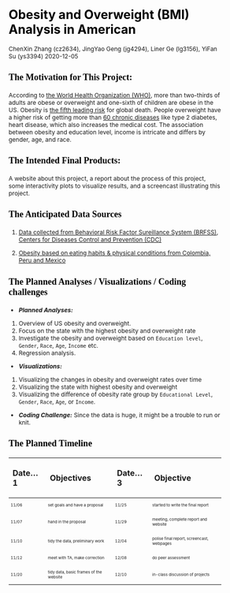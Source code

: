 Obesity and Overweight (BMI) Analysis in American
================
ChenXin Zhang (cz2634), JingYao Geng (jg4294), Liner Ge (lg3156), YiFan
Su (ys3394)
2020-12-05

<style type="text/css">

body{ /* Normal  */
      font-size: 12px;
  }
td {  /* Table  */
  font-size: 8px;
}
h1.title {
  font-size: 35px;
  color: DarkRed;
}
h1 { /* Header 1 */
  font-size: 25px;
  color: Black;
}
h2 { /* Header 2 */
    font-size: 22px;
  color: Black;
}
h3 { /* Header 3 */
  font-size: 18px;
  font-family: "Times New Roman", Times, serif;
  color: Black;
}
code.r{ /* Code block */
    font-size: 12px;
}
pre { /* Code block - determines code spacing between lines */
    font-size: 14px;
}
</style>

### The Motivation for This Project:

According to [the World Health Organization
(WHO)](https://www.who.int/news-room/fact-sheets/detail/obesity-and-overweight),
more than two-thirds of adults are obese or overweight and one-sixth of
children are obese in the US. Obesity is [the fifth leading
risk](https://easo.org/media-portal/statistics/) for global death.
People overweight have a higher risk of getting more than [60 chronic
diseases](https://www.healthline.com/health/obesity-facts) like type 2
diabetes, heart disease, which also increases the medical cost. The
association between obesity and education level, income is intricate and
differs by gender, age, and race.

### The Intended Final Products:

A website about this project, a report about the process of this
project, some interactivity plots to visualize results, and a screencast
illustrating this project.

### The Anticipated Data Sources

1.  [Data collected from Behavioral Risk Factor Sureillance System
    (BRFSS)](https://chronicdata.cdc.gov/Behavioral-Risk-Factors/BRFSS-Table-of-Overweight-and-Obesity-BMI-/fqb7-mgjf),
    [Centers for Diseases Control and Prevention
    (CDC)](https://www.cdc.gov/obesity/data/prevalence-maps.html#age)

2.  [Obesity based on eating habits & physical conditions from Colombia,
    Peru and Mexico](https://www.kaggle.com/ankurbajaj9/obesity-levels)

### The Planned Analyses / Visualizations / Coding challenges

  - ***Planned Analyses:***

<!-- end list -->

1.  Overview of US obesity and overweight.
2.  Focus on the state with the highest obesity and overweight rate
3.  Investigate the obesity and overweight based on `Education level`,
    `Gender`, `Race`, `Age`, `Income` etc.
4.  Regression analysis.

<!-- end list -->

  - ***Visualizations:***

<!-- end list -->

1.  Visualizing the changes in obesity and overweight rates over time
2.  Visualizing the state with highest obesity and overweight
3.  Visualizing the difference of obesity rate group by `Educational
    Level`, `Gender`, `Race`, `Age`, or `Income`.

<!-- end list -->

  - ***Coding Challenge:*** Since the data is huge, it might be a
    trouble to run or knit.

### The Planned Timeline

<table>

<thead>

<tr>

<th style="text-align:left;">

Date…1

</th>

<th style="text-align:left;">

Objectives

</th>

<th style="text-align:left;">

Date…3

</th>

<th style="text-align:left;">

Objective

</th>

</tr>

</thead>

<tbody>

<tr>

<td style="text-align:left;">

11/06

</td>

<td style="text-align:left;">

set goals and have a proposal

</td>

<td style="text-align:left;">

11/25

</td>

<td style="text-align:left;">

started to write the final report

</td>

</tr>

<tr>

<td style="text-align:left;">

11/07

</td>

<td style="text-align:left;">

hand in the proposal

</td>

<td style="text-align:left;">

11/29

</td>

<td style="text-align:left;">

meeting, complete report and website

</td>

</tr>

<tr>

<td style="text-align:left;">

11/10

</td>

<td style="text-align:left;">

tidy the data, preliminary work

</td>

<td style="text-align:left;">

12/04

</td>

<td style="text-align:left;">

polise final report, screencast, webpages

</td>

</tr>

<tr>

<td style="text-align:left;">

11/12

</td>

<td style="text-align:left;">

meet with TA, make correction

</td>

<td style="text-align:left;">

12/08

</td>

<td style="text-align:left;">

do peer assessment

</td>

</tr>

<tr>

<td style="text-align:left;">

11/20

</td>

<td style="text-align:left;">

tidy data, basic frames of the website

</td>

<td style="text-align:left;">

12/10

</td>

<td style="text-align:left;">

in-class discussion of projects

</td>

</tr>

</tbody>

</table>
